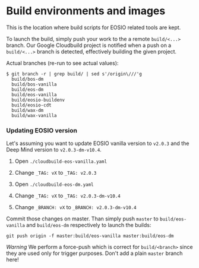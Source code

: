 # Build environments and images

This is the location where build scripts for EOSIO related tools are kept.

To launch the build, simply push your work to the a remote `build/<...>` branch.
Our Google Cloudbuild project is notified when a push on a `build/<...>` branch
is detected, effectively building the given project.

Actual branches (re-run to see actual values):

```
$ git branch -r | grep build/ | sed s'/origin\///'g
  build/bos-dm
  build/bos-vanilla
  build/eos-dm
  build/eos-vanilla
  build/eosio-buildenv
  build/eosio-cdt
  build/wax-dm
  build/wax-vanilla
```

### Updating EOSIO version

Let's assuming you want to update EOSIO vanilla version to `v2.0.3` and the Deep Mind
version to `v2.0.3-dm-v10.4`.

1. Open `./cloudbuild-eos-vanilla.yaml`
1. Change `_TAG: vX` to `_TAG: v2.0.3`

1. Open `./cloudbuild-eos-dm.yaml`
1. Change `_TAG: vX` to `_TAG: v2.0.3-dm-v10.4`
1. Change `_BRANCH: vX` to `_BRANCH: v2.0.3-dm-v10.4`

Commit those changes on master. Than simply push `master` to `build/eos-vanilla`
and `build/eos-dm` respectively to launch the builds:

```
git push origin -f master:build/eos-vanilla master:build/eos-dm
```

*Warning* We perform a force-push which is correct for `build/<branch>` since they are
used only for trigger purposes. Don't add a plain `master` branch here!
